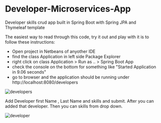 # Developer-Microservices-App
Developer skills crud app built in Spring Boot with Spring JPA and Thymeleaf template


The easiest way to read through this code, try it out and play with it is to follow these instructions:
- Open project in Netbeans of anyother IDE
- find the class Application in left side Package Explorer
- right click on class Application > Run as .. > Spring Boot App
- check the console on the bottom for something like "Started Application in 9.06 seconds"
- go to browser and the application should be running under http://localhost:8080/developers


![developers](https://user-images.githubusercontent.com/6674294/29499147-d3f5cf56-860a-11e7-90c0-8fd05b05b3fa.JPG)

Add Developer first Name , Last Name and skills and submit. After you can added that developer. Then you can skills from drop down.

![developer](https://user-images.githubusercontent.com/6674294/29499157-fc3329b4-860a-11e7-8009-ef00c6c1007b.JPG)

